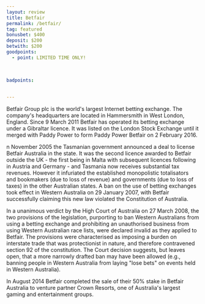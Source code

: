 ```yaml
---
layout: review
title: Betfair
permalink: /betfair/
tag: featured
bonusbet: $400
deposit: $200
betwith: $200
goodpoints:
  - point: LIMITED TIME ONLY!
  
  

badpoints:
  
  
---
```

Betfair Group plc is the world's largest Internet betting exchange. The company's headquarters are located in Hammersmith in West London, England. Since 9 March 2011 Betfair has operated its betting exchange under a Gibraltar licence. It was listed on the London Stock Exchange until it merged with Paddy Power to form Paddy Power Betfair on 2 February 2016.

n November 2005 the Tasmanian government announced a deal to license Betfair Australia in the state. It was the second licence awarded to Betfair outside the UK - the first being in Malta with subsequent licences following in Austria and Germany - and Tasmania now receives substantial tax revenues. However it infuriated the established monopolistic totalisators and bookmakers (due to loss of revenue) and governments (due to loss of taxes) in the other Australian states. A ban on the use of betting exchanges took effect in Western Australia on 29 January 2007, with Betfair successfully claiming this new law violated the Constitution of Australia.

In a unanimous verdict by the High Court of Australia on 27 March 2008, the two provisions of the legislation, purporting to ban Western Australians from using a betting exchange and prohibiting an unauthorised business from using Western Australian race lists, were declared invalid as they applied to Betfair. The provisions were characterised as imposing a burden on interstate trade that was protectionist in nature, and therefore contravened section 92 of the constitution. The Court decision suggests, but leaves open, that a more narrowly drafted ban may have been allowed (e.g., banning people in Western Australia from laying "lose bets" on events held in Western Australia).

In August 2014 Betfair completed the sale of their 50% stake in Betfair Australia to venture partner Crown Resorts, one of Australia's largest gaming and entertainment groups.